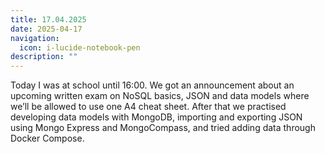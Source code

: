 ```yaml
---
title: 17.04.2025
date: 2025-04-17
navigation:
  icon: i-lucide-notebook-pen
description: ""
---
```


Today I was at school until 16:00. We got an announcement about an upcoming written exam on NoSQL basics, JSON and data models where we’ll be allowed to use one A4 cheat sheet. After that we practised developing data models with MongoDB, importing and exporting JSON using Mongo Express and MongoCompass, and tried adding data through Docker Compose.

